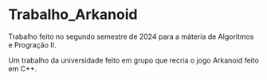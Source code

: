 # Trabalho_Arkanoid
Trabalho feito no segundo semestre de 2024 para a máteria de Algoritmos e Progração II.

Um trabalho da universidade feito em grupo que recria o jogo Arkanoid feito em C++.
